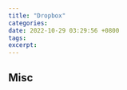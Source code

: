 ```yaml
---
title: "Dropbox"
categories: 
date: 2022-10-29 03:29:56 +0800
tags: 
excerpt: 
---
```










## Misc


